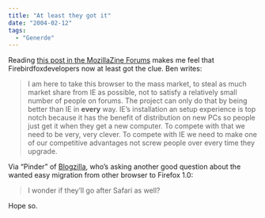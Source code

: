 ```yaml
---
title: "At least they got it"
date: "2004-02-12"
tags:
  - "Generde"
---
```


Reading [this post in the MozillaZine Forums](http://forums.mozillazine.org/viewtopic.php?p=373037#373037 "Anyone 'losing faith'? - MozillaZine Forums") makes me feel that Firebirdfoxdevelopers now at least got the clue. Ben writes:

> I am here to take this browser to the mass market, to steal as much market share from IE as possible, not to satisfy a relatively small number of people on forums. The project can only do that by being better than IE in **every** way. IE’s installation an setup experience is top notch because it has the benefit of distribution on new PCs so people just get it when they get a new computer. To compete with that we need to be very, very clever. To compete with IE we need to make one of our competitive advantages not screw people over every time they upgrade.

Via “Pinder” of [Blogzilla](http://www.deftone.com/blogzilla/archives/towards_firefox_10.html), who’s asking another good question about the wanted easy migration from other browser to Firefox 1.0:

> I wonder if they’ll go after Safari as well?

Hope so.
